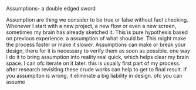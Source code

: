 Assumptions- a double edged sword

Assumption are thing we consider to be true or false without fact checking. Whenever I start with a new project, a new flow or even a new screen, sometimes my brain has already sketched it. This is pure hypothesis based on previous experience. a assumption of what should be. This might make the process faster or make it slower. Assumptions can make or break your design, there for it is necessary to verify them as soon as possible. one way I do it to bring assumption into reality real quick, which helps clear my brain space. I can ofc iterate on it later. this is usually first part of my process. after research revisiting these crude works can help to get to final result. if you assumpiton is wrong, it eliminate a big liability in design. ofc you can assume